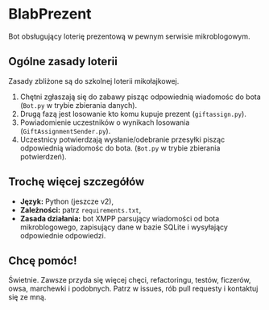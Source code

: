 # BlabPrezent
Bot obsługujący loterię prezentową w pewnym serwisie mikroblogowym.

## Ogólne zasady loterii
Zasady zbliżone są do szkolnej loterii mikołajkowej.

1. Chętni zgłaszają się do zabawy pisząc odpowiednią wiadomośc do bota (`Bot.py` w trybie zbierania danych).
2. Drugą fazą jest losowanie kto komu kupuje prezent (`giftassign.py`).
3. Powiadomienie uczestników o wynikach losowania (`GiftAssignmentSender.py`).
4. Uczestnicy potwierdzają wysłanie/odebranie przesyłki pisząc odpowiednią wiadomośc do bota. (`Bot.py` w trybie zbierania potwierdzeń).

## Trochę więcej szczegółów
* **Język:** Python (jeszcze v2),
* **Zależności:** patrz `requirements.txt`,
* **Zasada działania:** bot XMPP parsujący wiadomości od bota mikroblogowego, zapisujący dane w bazie SQLite i wysyłający odpowiednie odpowiedzi.

## Chcę pomóc!
Świetnie. Zawsze przyda się więcej chęci, refactoringu, testów, ficzerów, owsa, marchewki i podobnych. Patrz w issues, rób pull requesty i kontaktuj się ze mną.